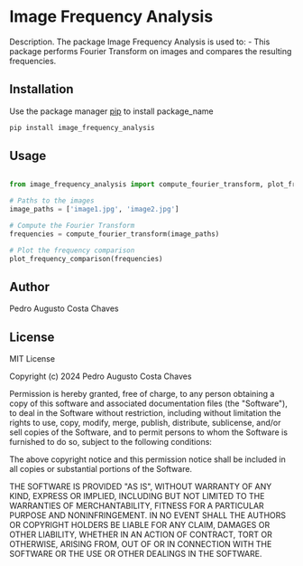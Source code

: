 # Image Frequency Analysis

Description. 
The package Image Frequency Analysis is used to:
	- This package performs Fourier Transform on images and compares the resulting frequencies.

## Installation

Use the package manager [pip](https://pip.pypa.io/en/stable/) to install package_name

```bash
pip install image_frequency_analysis
```

## Usage

```python

from image_frequency_analysis import compute_fourier_transform, plot_frequency_comparison

# Paths to the images
image_paths = ['image1.jpg', 'image2.jpg']

# Compute the Fourier Transform
frequencies = compute_fourier_transform(image_paths)

# Plot the frequency comparison
plot_frequency_comparison(frequencies)

```

## Author
Pedro Augusto Costa Chaves

## License
MIT License

Copyright (c) 2024 Pedro Augusto Costa Chaves

Permission is hereby granted, free of charge, to any person obtaining a copy
of this software and associated documentation files (the "Software"), to deal
in the Software without restriction, including without limitation the rights
to use, copy, modify, merge, publish, distribute, sublicense, and/or sell
copies of the Software, and to permit persons to whom the Software is
furnished to do so, subject to the following conditions:

The above copyright notice and this permission notice shall be included in all
copies or substantial portions of the Software.

THE SOFTWARE IS PROVIDED "AS IS", WITHOUT WARRANTY OF ANY KIND, EXPRESS OR
IMPLIED, INCLUDING BUT NOT LIMITED TO THE WARRANTIES OF MERCHANTABILITY,
FITNESS FOR A PARTICULAR PURPOSE AND NONINFRINGEMENT. IN NO EVENT SHALL THE
AUTHORS OR COPYRIGHT HOLDERS BE LIABLE FOR ANY CLAIM, DAMAGES OR OTHER
LIABILITY, WHETHER IN AN ACTION OF CONTRACT, TORT OR OTHERWISE, ARISING FROM,
OUT OF OR IN CONNECTION WITH THE SOFTWARE OR THE USE OR OTHER DEALINGS IN THE
SOFTWARE.